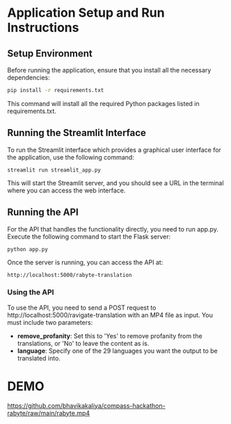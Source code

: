 # Application Setup and Run Instructions

## Setup Environment

Before running the application, ensure that you install all the necessary dependencies:

```bash
pip install -r requirements.txt
```
This command will install all the required Python packages listed in requirements.txt.

## Running the Streamlit Interface

To run the Streamlit interface which provides a graphical user interface for the application, use the following command:

```
streamlit run streamlit_app.py
```

This will start the Streamlit server, and you should see a URL in the terminal where you can access the web interface.

## Running the API

For the API that handles the functionality directly, you need to run app.py. Execute the following command to start the Flask server:

```
python app.py
```

Once the server is running, you can access the API at:
```
http://localhost:5000/rabyte-translation
```

### Using the API
To use the API, you need to send a POST request to http://localhost:5000/ravigate-translation with an MP4 file as input. You must include two parameters:

- **remove_profanity**: Set this to 'Yes' to remove profanity from the translations, or 'No' to leave the content as is.
- **language**: Specify one of the 29 languages you want the output to be translated into.


# DEMO

https://github.com/bhavikakaliya/compass-hackathon-rabyte/raw/main/rabyte.mp4
